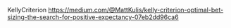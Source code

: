  KellyCriterion
https://medium.com/@MattKulis/kelly-criterion-optimal-bet-sizing-the-search-for-positive-expectancy-07eb2dd96ca6

